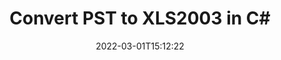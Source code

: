 ---
############################# Static ############################
layout: "auto-gen-conversion"
date: 2022-03-01T15:12:22
draft: false
otherformats: bmp dcm emf emz epub gif ico jp2 jpeg jpg pdf png psb psd svg svgz tex tga tif tiff webp wmf wmz xps
breadcrumb: PST to XLS2003 in C#

############################# Head ############################
head_title: "PST to XLS2003 Converter in C#"
head_description: "Convert PST to XLS2003 in .NET using a few lines of code. Use the GroupDocs Document Conversion API to convert over 160 file formats."

############################# Header ############################
title: "Convert PST to XLS2003 in C#"
description: "PST to XLS2003 conversion with a few lines of .NET code"
bg_image: "https://cms.admin.containerize.com/templates/aspose/App_Themes/V3/images/bg/header1.png"
bg_overlay: false
button:
    enable: true

############################# SubMenu ############################
submenu:
    enable: true

    left:
        img_alt: "GroupDocs.Conversion for .NET"
        image: "https://cms.admin.containerize.com/templates/groupdocs/images/product-logos/90x90-noborder/groupdocs-conversion-net.png"
        product: "GroupDocs.Conversion"
        platform: ".NET"



############################# About ############################
about:
    enable: true
    title: "About GroupDocs.Conversion for .NET API"
    content: |
        [GroupDocs.Conversion for .NET](https://products.groupdocs.com/conversion/net/) can be used to convert Microsoft Word, Excel, PowerPoint, PDF, Visio and other formats. GroupDocs.Conversion is a standalone API that is suitable for back-end and internal systems where high performance is required. It does not depend on any software such as Microsoft or Open Office.
    

overview:
    enable: true
    content: |
        Convert your PST files to XLS2003 in .NET easily. You can use just a couple of C# code lines in any platform of your choice like - Windows, Linux, macOS.
        You can try PST to XLS2003 conversion for free and evaluate conversion results quality.  Along with simple file conversion scenarios you can try more advanced options for loading source PST file and for saving output XLS2003 result. 
        
        For example, for the source PST file you may use the following load options:

        * auto-detect file format;
        * specify password for protected files (if file format supports it);
        * replace missing fonts to preserve document appearance.
        
        There are also advanced convert options for the XLS2003 file:

        * convert specific document page or page range;
        * add a watermark to the converted XLS2003 file and many more.

        Once conversion is completed you can save your XLS2003 file to the local file path or any third-party storage like FTP, Amazon S3, Google Drive, Dropbox etc. Please note - to convert PST to XLS2003 there is no need for any additional software installed - like MS Office, Open Office, Adobe Acrobat Reader etc.


############################# Steps ############################
steps:
    enable: true
    title_left: "Steps to convert PST to XLS2003 in C#"
    content_left: |
        [GroupDocs.Conversion for .NET](https://products.groupdocs.com/conversion/net/) makes it easy for developers to convert a PST file to XLS2003 with a few lines of code.
        
        * Create an instance of the Converter class and provide the file PST with the full path
        * Create and set ConvertOptions for XLS2003 type.
        * Call the Converter.Convert method and pass the full path and format (XLS2003) as a parameter

    title_right: "System Requirements"
    content_right: |
        Basic conversion with GroupDocs.Conversion for .NET can be done in just a few simple steps. Our APIs are supported on all major platforms and operating systems. Before executing the code below, make sure you have the following prerequisites installed on your system.

        * Operating systems: Microsoft Windows, Linux, MacOS
        * Development environments: Microsoft Visual Studio, Xamarin, MonoDevelop
        * Frameworks: .NET Framework, .NET Standard, .NET Core, Mono
        * Get the latest GroupDocs.Conversion for .NET from [Nuget](https://www.nuget.org/packages/groupdocs.conversion)
         
    code: |
        ```csharp    
        // Load PST file
        var converter = new GroupDocs.Conversion.Converter("input.pst");
        // Set conversion parameters for XLS2003 format
        var convertOptions = converter.GetPossibleConversions()["xls2003"].ConvertOptions;
        // Convert to XLS2003 format
        converter.Convert("output.xls2003", convertOptions);
        ```

demos:
    enable: true
    title: "PST to XLS2003 Live Demo"
    content: |
       Convert PST to XLS2003 now by visiting the [GroupDocs.Conversion App](https://products.groupdocs.app/conversion/family) website. Online demo has the following advantages
          

more_formats:
    enable: true
    title: "Other supported PST conversions in C#"
    content: "You can also convert PST to many other file formats. Please see the list below."
       
       
back_to_top:
    enable: true
---